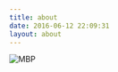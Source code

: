 ```yaml
---
title: about
date: 2016-06-12 22:09:31
layout: about
---
```


![MBP](http://static.keer.me/o_1al2f71sb989fv61480tvb7q8a.jpg)